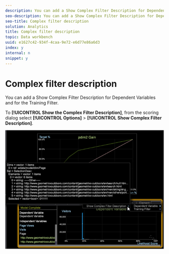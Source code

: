 ```yaml
---
description: You can add a Show Complex Filter Description for Dependent Variables and for the Training Filter.
seo-description: You can add a Show Complex Filter Description for Dependent Variables and for the Training Filter.
seo-title: Complex filter description
solution: Analytics
title: Complex filter description
topic: Data workbench
uuid: e1627c42-934f-4caa-9e72-e6d77e86a6d3
index: y
internal: n
snippet: y
---
```


# Complex filter description

You can add a Show Complex Filter Description for Dependent Variables and for the Training Filter.

To **[!UICONTROL Show the Complex Filter Description]**, from the scoring dialog select **[!UICONTROL Options]** > **[!UICONTROL Show Complex Filter Description]**.

![](assets/propensity_Show_complex.png)

